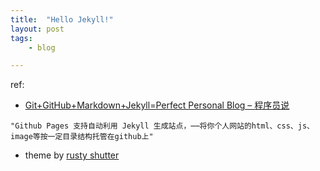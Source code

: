 ```yaml
---
title:  "Hello Jekyll!"
layout: post
tags:
    - blog

---
```


ref:

* [Git+GitHub+Markdown+Jekyll=Perfect Personal Blog – 程序员说](http://www.devtalking.com/articles/git-gitHub-markdown-jekyll/)

```text
"Github Pages 支持自动利用 Jekyll 生成站点，⋯⋯将你个人网站的html、css、js、image等按一定目录结构托管在github上"
```

* theme by [rusty shutter](http://lhzhang.com/)
